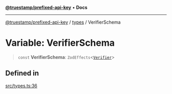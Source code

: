 [**@truestamp/prefixed-api-key**](../../README.md) • **Docs**

***

[@truestamp/prefixed-api-key](../../modules.md) / [types](../README.md) / VerifierSchema

# Variable: VerifierSchema

> `const` **VerifierSchema**: `ZodEffects`\<[`Verifier`](../type-aliases/Verifier.md)\>

## Defined in

[src/types.ts:36](https://github.com/truestamp/prefixed-api-key/blob/a442a9135df9692910e0ddbc7baa293fbe409002/src/types.ts#L36)
